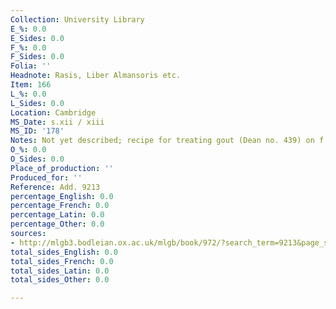 ```yaml
---
Collection: University Library
E_%: 0.0
E_Sides: 0.0
F_%: 0.0
F_Sides: 0.0
Folia: ''
Headnote: Rasis, Liber Almansoris etc.
Item: 166
L_%: 0.0
L_Sides: 0.0
Location: Cambridge
MS_Date: s.xii / xiii
MS_ID: '178'
Notes: Not yet described; recipe for treating gout (Dean no. 439) on f. 229r
O_%: 0.0
O_Sides: 0.0
Place_of_production: ''
Produced_for: ''
Reference: Add. 9213
percentage_English: 0.0
percentage_French: 0.0
percentage_Latin: 0.0
percentage_Other: 0.0
sources:
- http://mlgb3.bodleian.ox.ac.uk/mlgb/book/972/?search_term=9213&page_size=500
total_sides_English: 0.0
total_sides_French: 0.0
total_sides_Latin: 0.0
total_sides_Other: 0.0

---
```

